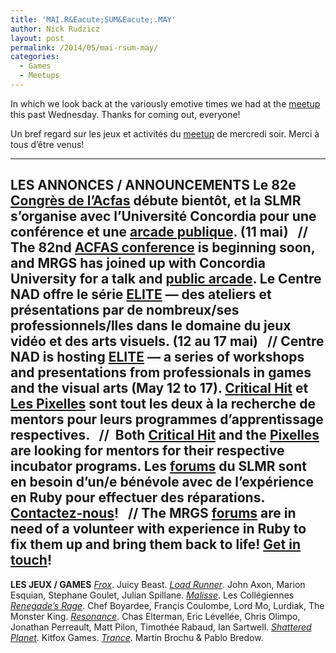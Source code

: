 ```yaml
---
title: 'MAI.R&Eacute;SUM&Eacute;.MAY'
author: Nick Rudzicz
layout: post
permalink: /2014/05/mai-rsum-may/
categories:
  - Games
  - Meetups
---
```



In which we look back at the variously emotive times we had at the <a href="{{ site.baseurl }}/2014/05/meetup-mai-7-may/">meetup</a> this past Wednesday.
Thanks for coming out, everyone!



Un bref regard sur les jeux et activit&eacute;s du <a href="{{ site.baseurl }}/2014/05/meetup-mai-7-may/">meetup</a> de mercredi soir.
Merci &agrave; tous d&#8217;&ecirc;tre venus!
 &nbsp;


---
**LES ANNONCES / ANNOUNCEMENTS**
Le 82e <a href="http://www.acfas.ca/evenements/congres/programme/82/special/232615">Congr&egrave;s de l&#8217;Acfas</a> d&eacute;bute bient&ocirc;t, et la SLMR s&#8217;organise avec l&#8217;Universit&eacute; Concordia pour une conf&eacute;rence et une <a href="{{ site.baseurl }}/2014/05/acfas-la-culture-ludique-actuelle/">arcade publique</a>. (11 mai) &nbsp; //&nbsp; The 82nd <a href="http://www.acfas.ca/evenements/congres/programme/82/special/232615">ACFAS conference</a> is beginning soon, and MRGS has joined up with Concordia University for a talk and <a href="{{ site.baseurl }}/2014/05/acfas-la-culture-ludique-actuelle/">public arcade</a>.
Le Centre NAD offre le s&eacute;rie <a href="http://elite.nad.ca/fr/">ELITE</a> &#8212; des ateliers et pr&eacute;sentations par de nombreux/ses professionnels/lles dans le domaine du jeux vid&eacute;o et des arts visuels. (12 au 17 mai) &nbsp; //&nbsp;Centre NAD is hosting <a href="http://elite.nad.ca/">ELITE</a> &#8212; a series of workshops and presentations from professionals in games and the visual arts (May 12 to 17).
<a href="http://www.criticalhitmontreal.ca/">Critical Hit</a> et <a href="http://pixelles.ca/fr/">Les Pixelles</a> sont tout les deux &agrave; la recherche de mentors pour leurs programmes d&#8217;apprentissage respectives. &nbsp; //&nbsp; Both <a href="http://www.criticalhitmontreal.ca/">Critical Hit</a> and the <a href="http://pixelles.ca/">Pixelles</a> are looking for mentors for their respective incubator programs.
Les <a href="http://forum.mrgs.ca/">forums</a> du SLMR sont en besoin d&#8217;un/e b&eacute;n&eacute;vole avec de l&#8217;exp&eacute;rience en Ruby pour effectuer des r&eacute;parations. <a href="mailto:bakedgoods@mrgs.ca">Contactez-nous</a>! &nbsp; // The MRGS <a href="http://forum.mrgs.ca">forums</a> are in need of a volunteer with experience in Ruby to fix them up and bring them back to life! <a href="mailto:bakedgoods@mrgs.ca">Get in touch</a>!
---
**LES JEUX / GAMES**
*<a href="http://juicybeast.itch.io/frox">Frox</a>*. Juicy Beast.
 *<a href="http://julian-spillane.itch.io/load-runner-tojam-edition">Load Runner</a>*. John Axon, Marion Esquian, Stephane Goulet, Julian Spillane.
 *<a href="http://renaudbedard.itch.io/malisse">Malisse</a>*. Les Coll&eacute;giennes
 *<a href="http://notaliensagain.itch.io/renegades-rage">Renegade&#8217;s Rage</a>*. Chef Boyardee, Fran&ccedil;is Coulombe, Lord Mo, Lurdiak, The Monster King.
 *<a href="http://globalgamejam.org/2014/games/resonance">Resonance</a>*. Chas Elterman, Eric L&eacute;vell&eacute;e, Chris Olimpo, Jonathan Perreault, Matt Pilon, Timoth&eacute;e Rabaud, Ian Sartwell.
 *<a href="http://www.kitfoxgames.com/shattered-planet/">Shattered Planet</a>*. Kitfox Games.
 *<a href="http://trancegame.blogspot.ca/">Trance</a>*. Martin Brochu &#038; Pablo Bredow.
 &nbsp;
 &nbsp;
